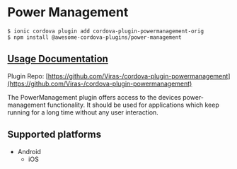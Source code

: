 # Power Management

```
$ ionic cordova plugin add cordova-plugin-powermanagement-orig
$ npm install @awesome-cordova-plugins/power-management
```

## [Usage Documentation](https://danielsogl.gitbook.io/awesome-cordova-plugins/plugins/power-management/)

Plugin Repo: [https://github.com/Viras-/cordova-plugin-powermanagement](https://github.com/Viras-/cordova-plugin-powermanagement)

The PowerManagement plugin offers access to the devices power-management functionality.
It should be used for applications which keep running for a long time without any user interaction.

## Supported platforms

- Android
  - iOS
  


